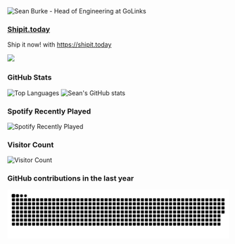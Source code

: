 <picture>
  <source media="(prefers-color-scheme: dark)" srcset="https://
capsule-render.vercel.app/api?type=venom&color=0:00beac,
100:00a3e7&height=190&section=header&text=Sean%20Burke&
fontSize=50&fontColor=fff&animation=fadeIn&fontAlignY=35&
desc=Head%20of%20Engineering%20at%20GoLinks&descAlignY=55&
descAlign=0&section=header" />
  <source media="(prefers-color-scheme: light)" srcset="https://
capsule-render.vercel.app/api?type=venom&color=0:00beac,
100:00a3e7&height=190&section=header&text=Sean%20Burke&
fontSize=50&fontColor=000&animation=fadeIn&fontAlignY=35&
desc=Head%20of%20Engineering%20at%20GoLinks&descAlignY=55&
descAlign=0&section=header" />
  <img alt="Sean Burke - Head of Engineering at GoLinks" src="https://capsule-render.vercel.app/api?type=venom&color=0:00beac,100:00a3e7&height=190&section=header&text=Sean%20Burke&fontSize=50&fontColor=000&animation=fadeIn&fontAlignY=35&desc=Head%20of%20Engineering%20at%20GoLinks&descAlignY=55&descAlign=0&section=header" />
</picture>

### [Shipit.today](https://shipit.today)
Ship it now! with https://shipit.today

[![](https://i.shipit.today)](https://shipit.today)

### GitHub Stats
<picture>
  <source media="(prefers-color-scheme: dark)" srcset="https://github-readme-stats.vercel.app/api/top-langs/?username=seantomburke&theme=dark" />
  <source media="(prefers-color-scheme: light)" srcset="https://github-readme-stats.vercel.app/api/top-langs/?username=seantomburke" />
  <img alt="Top Languages" src="https://github-readme-stats.vercel.app/api/top-langs/?username=seantomburke" />
</picture>

<picture>
  <source media="(prefers-color-scheme: dark)" srcset="https://github-readme-stats.vercel.app/api?username=seantomburke&theme=dark" />
  <source media="(prefers-color-scheme: light)" srcset="https://github-readme-stats.vercel.app/api?username=seantomburke" />
  <img alt="Sean's GitHub stats" src="https://github-readme-stats.vercel.app/api?username=seantomburke" />
</picture>

### Spotify Recently Played
![Spotify Recently Played](https://spotify-recently-played-readme.vercel.app/api?user=121453225&width=500)


### Visitor Count
<picture>
  <source media="(prefers-color-scheme: dark)" srcset="https://profile-counter.glitch.me/seantomburke/count.svg" />
  <source media="(prefers-color-scheme: light)" srcset="https://profile-counter.glitch.me/seantomburke/count.svg" />
  <img alt="Visitor Count" src="https://profile-counter.glitch.me/seantomburke/count.svg" />
</picture>



### GitHub contributions in the last year
<picture>
  <source media="(prefers-color-scheme: dark)" srcset="https://raw.githubusercontent.com/seantomburke/seantomburke/refs/heads/gh-pages/github-snake-dark.svg" />
  <source media="(prefers-color-scheme: light)" srcset="https://raw.githubusercontent.com/seantomburke/seantomburke/refs/heads/gh-pages/github-snake.svg" />
  <img alt="GitHub contributions" src="https://raw.githubusercontent.com/seantomburke/seantomburke/refs/heads/gh-pages/github-snake.svg" />
</picture>
